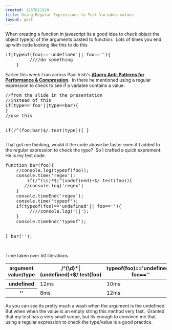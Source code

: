 ```yaml
--- 
created: 1267811920
title: Using Regular Expressions to Test Variable values
layout: post
---
```

<p>When creating a function in javascript its a good idea to check object  the object&nbsp;type(s) of the arguments pasted to function.&nbsp; Lots of times you end up with code looking like this to do this</p>
<pre class="brush: js">
if(typeof(foo)=='undefined'|| foo==''){
         ////do something
    }
</pre>
<p>Earlier this week I ran across Paul Irish's <strong><a title="jQuery Anti-Patterns for Performance &amp;
Compression" href="http://www.slideshare.net/paul.irish/perfcompression">jQuery   Anti-Patterns for Performance &amp; Compression</a></strong>.&nbsp; In there he mentioned using a regular expression to check to see if a variable contains a value.</p>
<pre>
//from the slide in the presentation
//instead of this 
if(type=='foo'||type==bar){
}
//use this

if(/^(foo|bar)$/.test(type)){
}
</pre>
<p>That got me thinking, would it the code above be faster even if I added to the regular expression to check the type?&nbsp; So I crafted a quick exprement. He is my test code</p>
<pre class="brush: js">
function bar(foo){
    //console.log(typeof(foo));
    console.time('regex');
    	if(/^(\s)*$|^(undefined)+$/.test(foo)){
	   //console.log('regex')
	}
    console.timeEnd('regex');
    console.time('typeof');
    if(typeof(foo)=='undefined'|| foo==''){
         ////console.log('||');
    }
    console.timeEnd('typeof');
    
}
bar('');

</pre>
<p>Time taken over 50 literations</p>
<table width="100%" cellspacing="0" cellpadding="0" border="0">
    <thead>
        <tr>
            <th scope="col">argument value/type</th>
            <th scope="col">/^(\d)*|(undefined)+$/.test(foo)</th>
            <th scope="col">typeof(foo)=='undefined'|| foo==''</th>
        </tr>
    </thead>
    <tbody>
        <tr>
            <th scope="row">undefined</th>
            <td>12ms</td>
            <td>10ms</td>
        </tr>
        <tr>
            <th scope="row">''</th>
            <td>8ms</td>
            <td>12ms</td>
        </tr>
    </tbody>
</table>
<p>As you can see its pretty much a wash when the argument is the undefined. But when when the value is an empty string this method very fast.&nbsp; Granted that my test has a very small scope, but its enough to convince me that using a regular expression to check the type/value is a good practice.</p>
